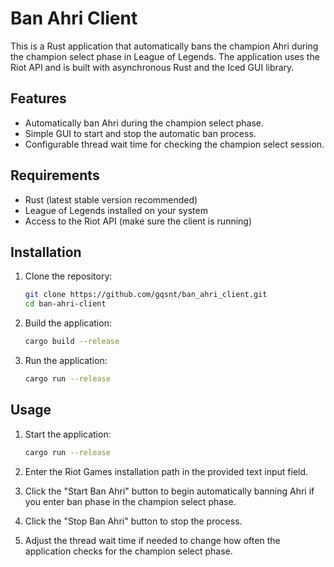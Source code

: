 # Ban Ahri Client

This is a Rust application that automatically bans the champion Ahri during the champion select phase in League of Legends. The application uses the Riot API and is built with asynchronous Rust and the Iced GUI library.

## Features

- Automatically ban Ahri during the champion select phase.
- Simple GUI to start and stop the automatic ban process.
- Configurable thread wait time for checking the champion select session.

## Requirements

- Rust (latest stable version recommended)
- League of Legends installed on your system
- Access to the Riot API (make sure the client is running)

## Installation

1. Clone the repository:

    ```sh
    git clone https://github.com/gqsnt/ban_ahri_client.git
    cd ban-ahri-client
    ```

2. Build the application:

    ```sh
    cargo build --release
    ```

3. Run the application:

    ```sh
    cargo run --release
    ```

## Usage

1. Start the application:

    ```sh
    cargo run --release
    ```

2. Enter the Riot Games installation path in the provided text input field.

3. Click the "Start Ban Ahri" button to begin automatically banning Ahri if you enter ban phase in the champion select phase.

4. Click the "Stop Ban Ahri" button to stop the process.

5. Adjust the thread wait time if needed to change how often the application checks for the champion select phase.



